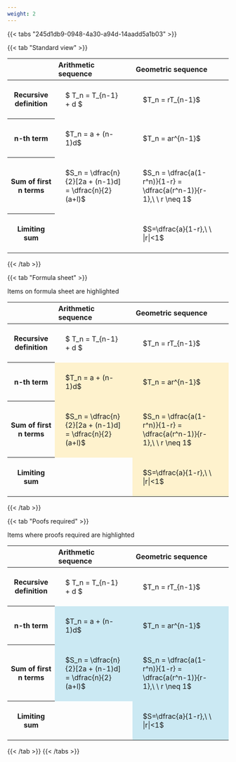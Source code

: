 ```yaml
---
weight: 2
---
```


{{< tabs "245d1db9-0948-4a30-a94d-14aadd5a1b03" >}}

{{< tab "Standard view" >}}

<style type="text/css">
#T_56995 th.col_heading {
  text-align: left;
  font-size: 1em;
}
#T_56995 td {
  text-align: left;
  font-size: 1em;
  padding: 1.5em;
}
</style>
<table id="T_56995">
  <thead>
    <tr>
      <th class="blank level0" >&nbsp;</th>
      <th id="T_56995_level0_col0" class="col_heading level0 col0" >Arithmetic sequence</th>
      <th id="T_56995_level0_col1" class="col_heading level0 col1" >Geometric sequence</th>
    </tr>
  </thead>
  <tbody>
    <tr>
      <th id="T_56995_level0_row0" class="row_heading level0 row0" >Recursive definition</th>
      <td id="T_56995_row0_col0" class="data row0 col0" >$ T_n = T_{n-1} + d $</td>
      <td id="T_56995_row0_col1" class="data row0 col1" >$T_n = rT_{n-1}$</td>
    </tr>
    <tr>
      <th id="T_56995_level0_row1" class="row_heading level0 row1" >n-th term</th>
      <td id="T_56995_row1_col0" class="data row1 col0" >$T_n = a + (n-1)d$</td>
      <td id="T_56995_row1_col1" class="data row1 col1" >$T_n = ar^{n-1}$</td>
    </tr>
    <tr>
      <th id="T_56995_level0_row2" class="row_heading level0 row2" >Sum of first n terms</th>
      <td id="T_56995_row2_col0" class="data row2 col0" >$S_n = \dfrac{n}{2}[2a + (n-1)d] = \dfrac{n}{2}(a+l)$</td>
      <td id="T_56995_row2_col1" class="data row2 col1" >$S_n = \dfrac{a(1-r^n)}{1-r} = \dfrac{a(r^n-1)}{r-1},\ \  r \neq 1$</td>
    </tr>
    <tr>
      <th id="T_56995_level0_row3" class="row_heading level0 row3" >Limiting sum</th>
      <td id="T_56995_row3_col0" class="data row3 col0" ></td>
      <td id="T_56995_row3_col1" class="data row3 col1" >$S=\dfrac{a}{1-r},\ \ |r|<1$</td>
    </tr>
  </tbody>
</table>
{{< /tab >}}

{{< tab "Formula sheet" >}}

Items on formula sheet are highlighted 
<br>
<style type="text/css">
#T_98996 th.col_heading {
  text-align: left;
  font-size: 1em;
}
#T_98996 td {
  text-align: left;
  font-size: 1em;
  padding: 1.5em;
}
#T_98996_row0_col0, #T_98996_row0_col1, #T_98996_row3_col0 {
  background-color: rgba(0,0,0,0);
}
#T_98996_row1_col0, #T_98996_row1_col1, #T_98996_row2_col0, #T_98996_row2_col1, #T_98996_row3_col1 {
  background-color: rgba(255,194,10, 0.2);
}
</style>
<table id="T_98996">
  <thead>
    <tr>
      <th class="blank level0" >&nbsp;</th>
      <th id="T_98996_level0_col0" class="col_heading level0 col0" >Arithmetic sequence</th>
      <th id="T_98996_level0_col1" class="col_heading level0 col1" >Geometric sequence</th>
    </tr>
  </thead>
  <tbody>
    <tr>
      <th id="T_98996_level0_row0" class="row_heading level0 row0" >Recursive definition</th>
      <td id="T_98996_row0_col0" class="data row0 col0" >$ T_n = T_{n-1} + d $</td>
      <td id="T_98996_row0_col1" class="data row0 col1" >$T_n = rT_{n-1}$</td>
    </tr>
    <tr>
      <th id="T_98996_level0_row1" class="row_heading level0 row1" >n-th term</th>
      <td id="T_98996_row1_col0" class="data row1 col0" >$T_n = a + (n-1)d$</td>
      <td id="T_98996_row1_col1" class="data row1 col1" >$T_n = ar^{n-1}$</td>
    </tr>
    <tr>
      <th id="T_98996_level0_row2" class="row_heading level0 row2" >Sum of first n terms</th>
      <td id="T_98996_row2_col0" class="data row2 col0" >$S_n = \dfrac{n}{2}[2a + (n-1)d] = \dfrac{n}{2}(a+l)$</td>
      <td id="T_98996_row2_col1" class="data row2 col1" >$S_n = \dfrac{a(1-r^n)}{1-r} = \dfrac{a(r^n-1)}{r-1},\ \  r \neq 1$</td>
    </tr>
    <tr>
      <th id="T_98996_level0_row3" class="row_heading level0 row3" >Limiting sum</th>
      <td id="T_98996_row3_col0" class="data row3 col0" ></td>
      <td id="T_98996_row3_col1" class="data row3 col1" >$S=\dfrac{a}{1-r},\ \ |r|<1$</td>
    </tr>
  </tbody>
</table>
{{< /tab >}}

{{< tab "Poofs required" >}}

Items where proofs required are highlighted 
<br>
<style type="text/css">
#T_0397a th.col_heading {
  text-align: left;
  font-size: 1em;
}
#T_0397a td {
  text-align: left;
  font-size: 1em;
  padding: 1.5em;
}
#T_0397a_row0_col0, #T_0397a_row0_col1, #T_0397a_row3_col0 {
  background-color: rgba(0,0,0,0);
}
#T_0397a_row1_col0, #T_0397a_row1_col1, #T_0397a_row2_col0, #T_0397a_row2_col1, #T_0397a_row3_col1 {
  background-color: rgba(0,150,200, 0.2);
}
</style>
<table id="T_0397a">
  <thead>
    <tr>
      <th class="blank level0" >&nbsp;</th>
      <th id="T_0397a_level0_col0" class="col_heading level0 col0" >Arithmetic sequence</th>
      <th id="T_0397a_level0_col1" class="col_heading level0 col1" >Geometric sequence</th>
    </tr>
  </thead>
  <tbody>
    <tr>
      <th id="T_0397a_level0_row0" class="row_heading level0 row0" >Recursive definition</th>
      <td id="T_0397a_row0_col0" class="data row0 col0" >$ T_n = T_{n-1} + d $</td>
      <td id="T_0397a_row0_col1" class="data row0 col1" >$T_n = rT_{n-1}$</td>
    </tr>
    <tr>
      <th id="T_0397a_level0_row1" class="row_heading level0 row1" >n-th term</th>
      <td id="T_0397a_row1_col0" class="data row1 col0" >$T_n = a + (n-1)d$</td>
      <td id="T_0397a_row1_col1" class="data row1 col1" >$T_n = ar^{n-1}$</td>
    </tr>
    <tr>
      <th id="T_0397a_level0_row2" class="row_heading level0 row2" >Sum of first n terms</th>
      <td id="T_0397a_row2_col0" class="data row2 col0" >$S_n = \dfrac{n}{2}[2a + (n-1)d] = \dfrac{n}{2}(a+l)$</td>
      <td id="T_0397a_row2_col1" class="data row2 col1" >$S_n = \dfrac{a(1-r^n)}{1-r} = \dfrac{a(r^n-1)}{r-1},\ \  r \neq 1$</td>
    </tr>
    <tr>
      <th id="T_0397a_level0_row3" class="row_heading level0 row3" >Limiting sum</th>
      <td id="T_0397a_row3_col0" class="data row3 col0" ></td>
      <td id="T_0397a_row3_col1" class="data row3 col1" >$S=\dfrac{a}{1-r},\ \ |r|<1$</td>
    </tr>
  </tbody>
</table>
{{< /tab >}}
{{< /tabs >}}